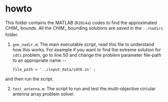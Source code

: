 howto
======

This folder contains the MATLAB (`R2014a`) codes to find the approximated *CHIM<sub>+<sub>* bounds.
All the *CHIM<sub>+<sub>* bounding solutions are saved in the `../nadirs` folder.

1. `gen_nadir.m`: The main executable script, read this file to understand how this works. For example if you want to find the extreme solution for `zdt1` problem, go to line 50 and change the problem parameter file-path to an appropriate name --

	```matalb
	file_path = '../input_data/zdt6.in' ;
	```
and then run the script.

2. `test_antenna.m`: The script to run and test the multi-objective circular antenna array problem solver.

